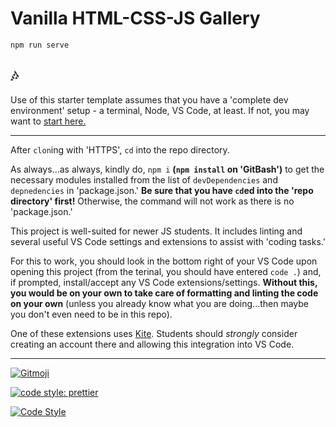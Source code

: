 # Vanilla HTML-CSS-JS Gallery

`npm run serve`

## 🎶

Use of this starter template assumes that you have a 'complete dev environment' setup - a terminal, Node, VS Code, at least. If not, you may want to [start here.](https://www.notion.so/codefinity/Setting-up-a-Local-Dev-Environment-for-JS-02a4e9f4a30043d3a8e7d109be3448f4)

---

After `clon`ing with 'HTTPS', `cd` into the repo directory.

As always...as always, kindly do, `npm i` **(`npm install` on 'GitBash')** to get the necessary modules installed from the list of `devDependencies` and `depnedencies` in 'package.json.' **Be sure that you have `cd`ed into the 'repo directory' first!** Otherwise, the command will not work as there is no 'package.json.'

This project is well-suited for newer JS students. It includes linting and several useful VS Code settings and extensions to assist with 'coding tasks.'

For this to work, you should look in the bottom right of your VS Code upon opening this project (from the terinal, you should have entered `code .`) and, if prompted, install/accept any VS Code extensions/settings. **Without this, you would be on your own to take care of formatting and linting the code on your own** (unless you already know what you are doing...then maybe you don't even need to be in this repo).

One of these extensions uses [Kite](https://www.kite.com/javascript/). Students should _strongly_ consider creating an account there and allowing this integration into VS Code.

---

<a href="https://gitmoji.carloscuesta.me">
  <img src="https://img.shields.io/badge/gitmoji-%20😜%20😍-FFDD67.svg?style=flat-square" alt="Gitmoji">
</a>

[![code style: prettier](https://img.shields.io/badge/code_style-prettier-ff69b4.svg?style=flat-square)](https://github.com/prettier/prettier)

[![Code Style](https://badgen.net/badge/code%20style/airbnb/ff5a5f?icon=airbnb)](https://github.com/airbnb/javascript)
